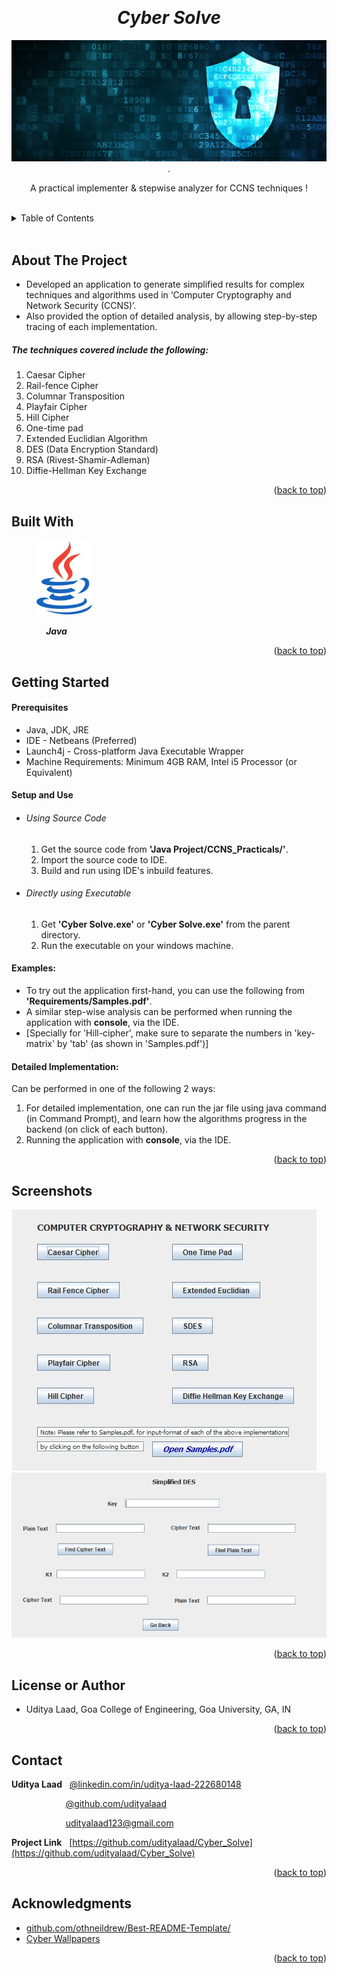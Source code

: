 <!-- Reference:
https://github.com/othneildrew/Best-README-Template -->
<a name="readme-top"></a>


<!-- PROJECT LOGO -->
<br />
<div align="center">
  <h1><i> Cyber Solve </i></h1>

  <img src="Read_Me_Content/top_label.jpg" alt="top_label">
  .

  <p align="center">
    A practical implementer & stepwise analyzer for CCNS techniques  !
  </p>
</div>

<br>

<!-- TABLE OF CONTENTS -->
<details>
  <summary>Table of Contents</summary>
  <ol>
    <li><a href="#about-the-project">About The Project</a></li>
    <li><a href="#built-with">Built With</a></li>
    <li><a href="#getting-started">Getting Started</a></li>
    <li><a href="#screenshots">Screenshots</a></li>
    <li><a href="#license-or-author">License or Author</a></li>
    <li><a href="#contact">Contact</a></li>
    <li><a href="#acknowledgments">Acknowledgments</a></li>
  </ol>
</details>

<br>


<!-- ABOUT THE PROJECT -->
## About The Project
  * Developed an application to generate simplified results for complex techniques and algorithms used in ‘Computer Cryptography and Network Security (CCNS)’.
  * Also provided the option of detailed analysis, by allowing step-by-step tracing of each implementation.

  <spacer height="10" width="10"></spacer>

  ##### The techniques covered include the following:
  1. Caesar Cipher
  2. Rail-fence Cipher
  3. Columnar Transposition
  4. Playfair Cipher
  5. Hill Cipher
  6. One-time pad
  7. Extended Euclidian Algorithm
  8. DES (Data Encryption Standard)
  9. RSA (Rivest-Shamir-Adleman)
  10. Diffie-Hellman Key Exchange

  <p align="right">(<a href="#readme-top">back to top</a>)</p>



## Built With
  &nbsp; &nbsp; &nbsp; &nbsp; &nbsp; <img src="Read_Me_Content/Tech/Java.JPG" alt="Python" width="90">

  &nbsp; &nbsp; &nbsp; &nbsp; &nbsp; &nbsp; &nbsp; <b><i> Java </i></b>

  <p align="right">(<a href="#readme-top">back to top</a>)</p>



<!-- GETTING STARTED -->
## Getting Started
  #### Prerequisites
  * Java, JDK, JRE
  * IDE - Netbeans (Preferred)
  * Launch4j - Cross-platform Java Executable Wrapper
  * Machine Requirements: Minimum 4GB RAM, Intel i5 Processor (or Equivalent)

  
  #### Setup and Use
  * ###### Using Source Code 
    1. Get the source code from <b>'Java Project/CCNS_Practicals/'</b>.
    2. Import the source code to IDE.
    3. Build and run using IDE's inbuild features.

  * ###### Directly using Executable
    1. Get <b>'Cyber Solve.exe'</b> or <b>'Cyber Solve.exe'</b> from the parent directory.
    2. Run the executable on your windows machine.

  #### Examples:
  * To try out the application first-hand, you can use the following from <b>'Requirements/Samples.pdf'</b>.
  * A similar step-wise analysis can be performed when running the application with <b>console</b>, via the IDE.
  * [Specially for 'Hill-cipher', make sure to separate the numbers in 'key-matrix' by 'tab' (as shown in  'Samples.pdf')]

  <spacer height="10" width="10"></spacer>
  
  #### Detailed Implementation:
  Can be performed in one of the following 2 ways:
  1. For detailed implementation, one can run the jar file using java command (in Command Prompt), and learn how the algorithms progress in the backend (on click of each button).
  2. Running the application with <b>console</b>, via the IDE.

  <p align="right">(<a href="#readme-top">back to top</a>)</p>

<!-- SCREENSHOTS -->
## Screenshots
   <p align="center"> <img src="Read_Me_Content/Examples/SS1.JPG" alt="Screenshot" width=""> &nbsp &nbsp <img src="Read_Me_Content/Examples/SS2.JPG" alt="Screenshot"> </p>
   
   <p align="right">(<a href="#readme-top">back to top</a>)</p>
   
<!-- LICENSE -->
## License or Author
  * Uditya Laad, Goa College of Engineering, Goa University, GA, IN

  <p align="right">(<a href="#readme-top">back to top</a>)</p>


<!-- CONTACT -->
## Contact
  <b>Uditya Laad</b> &nbsp; [@linkedin.com/in/uditya-laad-222680148](https://www.linkedin.com/in/uditya-laad-222680148/)
  
  &nbsp; &nbsp; &nbsp; &nbsp; &nbsp; &nbsp; &nbsp; &nbsp; &nbsp; &nbsp; &nbsp; [@github.com/udityalaad](https://github.com/udityalaad)
  
  &nbsp; &nbsp; &nbsp; &nbsp; &nbsp; &nbsp; &nbsp; &nbsp; &nbsp; &nbsp; &nbsp; udityalaad123@gmail.com

  <b>Project Link</b> &nbsp; [https://github.com/udityalaad/Cyber_Solve](https://github.com/udityalaad/Cyber_Solve)

  <p align="right">(<a href="#readme-top">back to top</a>)</p>



<!-- ACKNOWLEDGMENTS -->
## Acknowledgments
  * [github.com/othneildrew/Best-README-Template/](https://github.com/othneildrew/Best-README-Template)
  * [Cyber Wallpapers](https://wallpaper.dog/cyber-wallpapers)
  
  <p align="right">(<a href="#readme-top">back to top</a>)</p>
